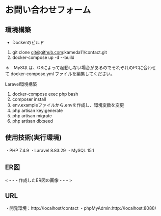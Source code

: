# お問い合わせフォーム

## 環境構築
- Dockerのビルド

1. git clone git@github.com:kameda11/contact.git
2. docker-compose up -d --build

＊　MySQLは、OSによって起動しない場合があるのでそれぞれのPCに合わせて docker-compose.yml ファイルを編集してください。

Laravel環境構築

1. docker-compose exec php bash
2. composer install
3. env.exampleファイルから.envを作成し、環境変数を変更
4. php artisan key:generate
5. php artisan migrate
6. php artisan db:seed

## 使用技術(実行環境)

・PHP 7.4.9
・Laravel 8.83.29
・MySQL 15.1

## ER図
< - - - 作成したER図の画像 - - - >

## URL
・開発環境：http://localhost/contact
・phpMyAdmin:http://localhost:8080/
